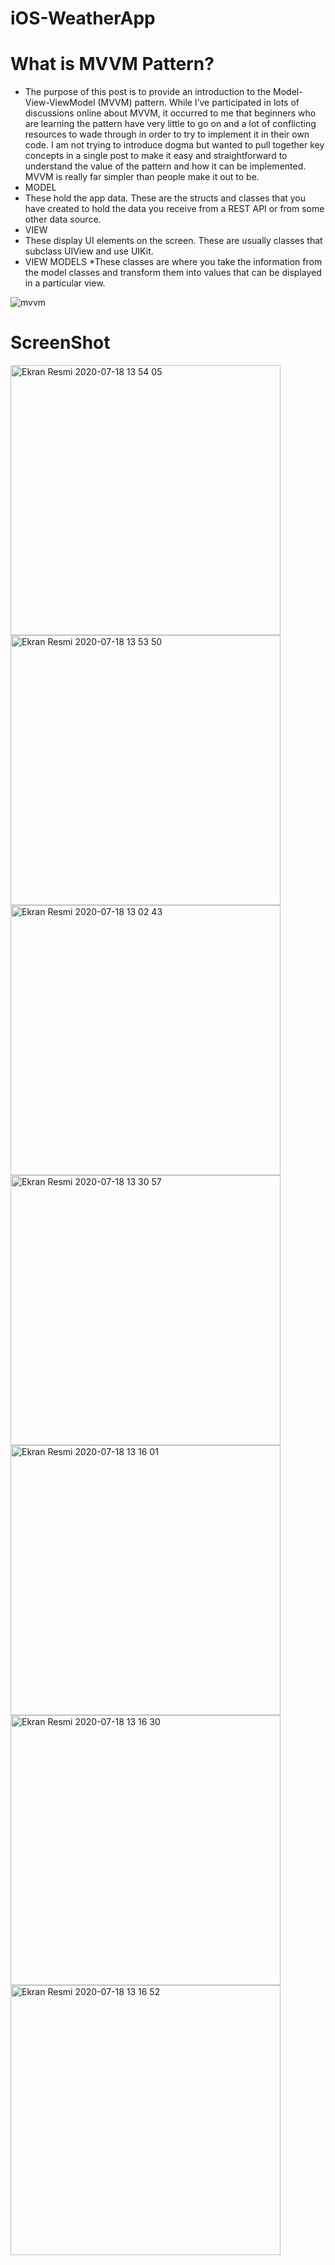 # iOS-WeatherApp
# What is MVVM Pattern?
* The purpose of this post is to provide an introduction to the Model-View-ViewModel (MVVM) pattern. While I’ve participated in lots of discussions online about MVVM, it occurred to me that beginners who are learning the pattern have very little to go on and a lot of conflicting resources to wade through in order to try to implement it in their own code. I am not trying to introduce dogma but wanted to pull together key concepts in a single post to make it easy and straightforward to understand the value of the pattern and how it can be implemented. MVVM is really far simpler than people make it out to be.
* MODEL
* These hold the app data. These are the structs and classes that you have created to hold the data you receive from a REST API or from some other data source.
* VIEW
* These display UI elements on the screen. These are usually classes that subclass UIView and use UIKit.
* VIEW MODELS
*These classes are where you take the information from the model classes and transform them into values that can be displayed in a particular view.

![mvvm](https://user-images.githubusercontent.com/58694754/87852677-b3b51100-c90c-11ea-8aca-f3be311be20c.png)




# ScreenShot
<img width="432" alt="Ekran Resmi 2020-07-18 13 54 05" src="https://user-images.githubusercontent.com/58694754/87851111-48644280-c8fe-11ea-97e7-0541609bae2b.png">
<img width="432" alt="Ekran Resmi 2020-07-18 13 53 50" src="https://user-images.githubusercontent.com/58694754/87851108-469a7f00-c8fe-11ea-840a-2edbcda845ad.png">
<img width="432" alt="Ekran Resmi 2020-07-18 13 02 43" src="https://user-images.githubusercontent.com/58694754/87850443-0389dd00-c8f9-11ea-8fb9-ae689c171fa8.png">
<img width="432" alt="Ekran Resmi 2020-07-18 13 30 57" src="https://user-images.githubusercontent.com/58694754/87851115-4e5a2380-c8fe-11ea-94c4-54153b39cab0.png">
<img width="432" alt="Ekran Resmi 2020-07-18 13 16 01" src="https://user-images.githubusercontent.com/58694754/87850448-0553a080-c8f9-11ea-954a-199cbc60fe2c.png">
<img width="432" alt="Ekran Resmi 2020-07-18 13 16 30" src="https://user-images.githubusercontent.com/58694754/87850449-05ec3700-c8f9-11ea-98b9-8a35741c3bd3.png">
<img width="432" alt="Ekran Resmi 2020-07-18 13 16 52" src="https://user-images.githubusercontent.com/58694754/87850450-071d6400-c8f9-11ea-856c-0a1f4beb3684.png">


